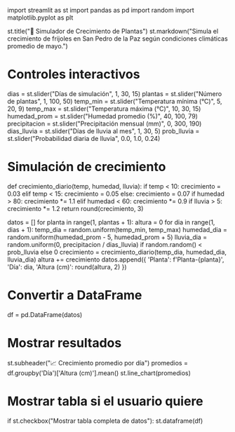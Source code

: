 import streamlit as st
import pandas as pd
import random
import matplotlib.pyplot as plt

st.title("🌱 Simulador de Crecimiento de Plantas")
st.markdown("Simula el crecimiento de frijoles en San Pedro de la Paz según condiciones climáticas promedio de mayo.")

# Controles interactivos
dias = st.slider("Días de simulación", 1, 30, 15)
plantas = st.slider("Número de plantas", 1, 100, 50)
temp_min = st.slider("Temperatura mínima (°C)", 5, 20, 9)
temp_max = st.slider("Temperatura máxima (°C)", 10, 30, 15)
humedad_prom = st.slider("Humedad promedio (%)", 40, 100, 79)
precipitacion = st.slider("Precipitación mensual (mm)", 0, 300, 190)
dias_lluvia = st.slider("Días de lluvia al mes", 1, 30, 5)
prob_lluvia = st.slider("Probabilidad diaria de lluvia", 0.0, 1.0, 0.24)

# Simulación de crecimiento
def crecimiento_diario(temp, humedad, lluvia):
    if temp < 10:
        crecimiento = 0.03
    elif temp < 15:
        crecimiento = 0.05
    else:
        crecimiento = 0.07
    if humedad > 80:
        crecimiento *= 1.1
    elif humedad < 60:
        crecimiento *= 0.9
    if lluvia > 5:
        crecimiento *= 1.2
    return round(crecimiento, 3)

datos = []
for planta in range(1, plantas + 1):
    altura = 0
    for dia in range(1, dias + 1):
        temp_dia = random.uniform(temp_min, temp_max)
        humedad_dia = random.uniform(humedad_prom - 5, humedad_prom + 5)
        lluvia_dia = random.uniform(0, precipitacion / dias_lluvia) if random.random() < prob_lluvia else 0
        crecimiento = crecimiento_diario(temp_dia, humedad_dia, lluvia_dia)
        altura += crecimiento
        datos.append({
            'Planta': f'Planta-{planta}',
            'Día': dia,
            'Altura (cm)': round(altura, 2)
        })

# Convertir a DataFrame
df = pd.DataFrame(datos)

# Mostrar resultados
st.subheader("📈 Crecimiento promedio por día")
promedios = df.groupby('Día')['Altura (cm)'].mean()
st.line_chart(promedios)

# Mostrar tabla si el usuario quiere
if st.checkbox("Mostrar tabla completa de datos"):
    st.dataframe(df)
